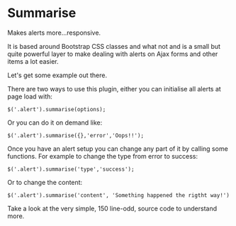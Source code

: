 Summarise
=========

Makes alerts more...responsive.

It is based around Bootstrap CSS classes and what not and is a small but quite powerful layer to make dealing with alerts on Ajax forms and other items a lot easier.

Let's get some example out there. 

There are two ways to use this plugin, either you can initialise all alerts at page load with:

	$('.alert').summarise(options);
	
Or you can do it on demand like:

	$('.alert').summarise({},'error','Oops!!');
	
Once you have an alert setup you can change any part of it by calling some functions. For example to change the type from error to success:

	$('.alert').summarise('type','success');
	
Or to change the content:

	$('.alert').summarise('content', 'Something happened the rigtht way!')

Take a look at the very simple, 150 line-odd, source code to understand more. 
